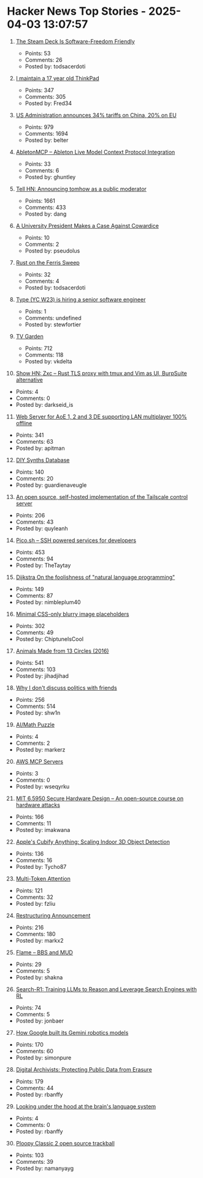 # Hacker News Top Stories - 2025-04-03 13:07:57

1. [The Steam Deck Is Software-Freedom Friendly](https://isomorphism.xyz/blog/2024/steam-deck/)
   - Points: 53
   - Comments: 26
   - Posted by: todsacerdoti

2. [I maintain a 17 year old ThinkPad](https://pilledtexts.com/why-i-use-a-17-year-old-thinkpad/)
   - Points: 347
   - Comments: 305
   - Posted by: Fred34

3. [US Administration announces 34% tariffs on China, 20% on EU](https://www.bbc.com/news/live/c1dr7vy39eet)
   - Points: 979
   - Comments: 1694
   - Posted by: belter

4. [AbletonMCP – Ableton Live Model Context Protocol Integration](https://github.com/ahujasid/ableton-mcp)
   - Points: 33
   - Comments: 6
   - Posted by: ghuntley

5. [Tell HN: Announcing tomhow as a public moderator](undefined)
   - Points: 1661
   - Comments: 433
   - Posted by: dang

6. [A University President Makes a Case Against Cowardice](https://www.newyorker.com/news/q-and-a/a-university-president-makes-a-case-against-cowardice)
   - Points: 10
   - Comments: 2
   - Posted by: pseudolus

7. [Rust on the Ferris Sweep](https://gabevenberg.com/posts/rmk-ferris-sweep/)
   - Points: 32
   - Comments: 4
   - Posted by: todsacerdoti

8. [Type (YC W23) is hiring a senior software engineer](https://www.ycombinator.com/companies/type/jobs/m3GcN1t-senior-software-engineer)
   - Points: 1
   - Comments: undefined
   - Posted by: stewfortier

9. [TV Garden](https://tv.garden/)
   - Points: 712
   - Comments: 118
   - Posted by: vkdelta

10. [Show HN: Zxc – Rust TLS proxy with tmux and Vim as UI, BurpSuite alternative](https://github.com/hail-hydrant/zxc)
   - Points: 4
   - Comments: 0
   - Posted by: darkseid_is

11. [Web Server for AoE 1, 2 and 3 DE supporting LAN multiplayer 100% offline](https://github.com/luskaner/ageLANServer)
   - Points: 341
   - Comments: 63
   - Posted by: apitman

12. [DIY Synths Database](https://diy-synths.snnkv.com/)
   - Points: 140
   - Comments: 20
   - Posted by: guardienaveugle

13. [An open source, self-hosted implementation of the Tailscale control server](https://github.com/juanfont/headscale)
   - Points: 206
   - Comments: 43
   - Posted by: quyleanh

14. [Pico.sh – SSH powered services for developers](https://pico.sh/)
   - Points: 453
   - Comments: 94
   - Posted by: TheTaytay

15. [Dijkstra On the foolishness of "natural language programming"](https://www.cs.utexas.edu/~EWD/transcriptions/EWD06xx/EWD667.html)
   - Points: 149
   - Comments: 87
   - Posted by: nimbleplum40

16. [Minimal CSS-only blurry image placeholders](https://leanrada.com/notes/css-only-lqip/)
   - Points: 302
   - Comments: 49
   - Posted by: ChiptuneIsCool

17. [Animals Made from 13 Circles (2016)](https://www.dorithegiant.com/2016/05/13-animals-made-from-13-circles.html)
   - Points: 541
   - Comments: 103
   - Posted by: jihadjihad

18. [Why I don't discuss politics with friends](https://shwin.co/blog/why-i-dont-discuss-politics-with-friends)
   - Points: 256
   - Comments: 514
   - Posted by: shw1n

19. [AI/Math Puzzle](https://aggressivelyparaphrasing.me/2025/03/31/can-you-solve-this-ai-math-puzzle-and-get-a-prize-i-couldnt/)
   - Points: 4
   - Comments: 2
   - Posted by: markerz

20. [AWS MCP Servers](https://github.com/awslabs/mcp)
   - Points: 3
   - Comments: 0
   - Posted by: wseqyrku

21. [MIT 6.5950 Secure Hardware Design – An open-source course on hardware attacks](https://shd.mit.edu/home/)
   - Points: 166
   - Comments: 11
   - Posted by: imakwana

22. [Apple's Cubify Anything: Scaling Indoor 3D Object Detection](https://github.com/apple/ml-cubifyanything)
   - Points: 136
   - Comments: 16
   - Posted by: Tycho87

23. [Multi-Token Attention](https://arxiv.org/abs/2504.00927)
   - Points: 121
   - Comments: 32
   - Posted by: fzliu

24. [Restructuring Announcement](https://automattic.com/2025/04/02/restructuring-announcement/)
   - Points: 216
   - Comments: 180
   - Posted by: markx2

25. [Flame – BBS and MUD](https://www.ucc.asn.au/services/flame.ucc)
   - Points: 29
   - Comments: 5
   - Posted by: shakna

26. [Search-R1: Training LLMs to Reason and Leverage Search Engines with RL](https://arxiv.org/abs/2503.09516)
   - Points: 74
   - Comments: 5
   - Posted by: jonbaer

27. [How Google built its Gemini robotics models](https://blog.google/products/gemini/how-we-built-gemini-robotics/)
   - Points: 170
   - Comments: 60
   - Posted by: simonpure

28. [Digital Archivists: Protecting Public Data from Erasure](https://spectrum.ieee.org/digital-archive)
   - Points: 179
   - Comments: 44
   - Posted by: rbanffy

29. [Looking under the hood at the brain's language system](https://news.mit.edu/2025/evelina-fedorenko-studies-brains-language-system-0402)
   - Points: 4
   - Comments: 0
   - Posted by: rbanffy

30. [Ploopy Classic 2 open source trackball](https://blog.ploopy.co/the-classic-2-is-here-186)
   - Points: 103
   - Comments: 39
   - Posted by: namanyayg

